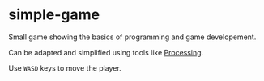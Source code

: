 # simple-game

Small game showing the basics of programming and game developement. 

Can be adapted and simplified using tools like [Processing](https://processing.org).

Use `WASD` keys to move the player.

